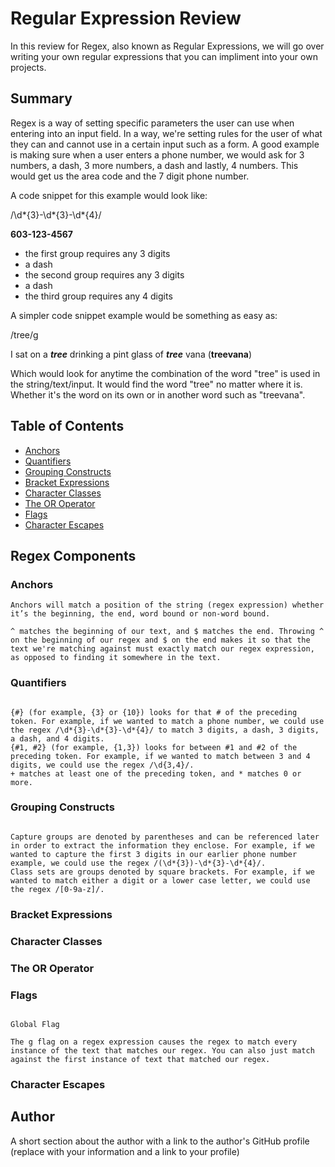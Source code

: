 # Regular Expression Review

In this review for Regex, also known as Regular Expressions, we will go over writing your own regular expressions that you can impliment into your own projects.

## Summary

Regex is a way of setting specific parameters the user can use when entering into an input field. In a way, we're setting rules for the user of what they can and cannot use in a certain input such as a form. A good example is making sure when a user enters a phone number, we would ask for 3 numbers, a dash, 3 more numbers, a dash and lastly, 4 numbers. This would get us the area code and the 7 digit phone number.

A code snippet for this example would look like:

/\d*{3}-\d*{3}-\d\*{4}/

**603-123-4567**

- the first group requires any 3 digits
- a dash
- the second group requires any 3 digits
- a dash
- the third group requires any 4 digits

A simpler code snippet example would be something as easy as:

/tree/g

I sat on a **_tree_** drinking a pint glass of **_tree_** vana (**treevana**)

Which would look for anytime the combination of the word "tree" is used in the string/text/input. It would find the word "tree" no matter where it is. Whether it's the word on its own or in another word such as "treevana".

## Table of Contents

- [Anchors](#anchors)
- [Quantifiers](#quantifiers)
- [Grouping Constructs](#grouping-constructs)
- [Bracket Expressions](#bracket-expressions)
- [Character Classes](#character-classes)
- [The OR Operator](#the-or-operator)
- [Flags](#flags)
- [Character Escapes](#character-escapes)

## Regex Components

### Anchors

```
Anchors will match a position of the string (regex expression) whether it’s the beginning, the end, word bound or non-word bound.

^ matches the beginning of our text, and $ matches the end. Throwing ^ on the beginning of our regex and $ on the end makes it so that the text we're matching against must exactly match our regex expression, as opposed to finding it somewhere in the text.

```

### Quantifiers

```

{#} (for example, {3} or {10}) looks for that # of the preceding token. For example, if we wanted to match a phone number, we could use the regex /\d*{3}-\d*{3}-\d*{4}/ to match 3 digits, a dash, 3 digits, a dash, and 4 digits.
{#1, #2} (for example, {1,3}) looks for between #1 and #2 of the preceding token. For example, if we wanted to match between 3 and 4 digits, we could use the regex /\d{3,4}/.
+ matches at least one of the preceding token, and * matches 0 or more.

```

### Grouping Constructs

```

Capture groups are denoted by parentheses and can be referenced later in order to extract the information they enclose. For example, if we wanted to capture the first 3 digits in our earlier phone number example, we could use the regex /(\d*{3})-\d*{3}-\d*{4}/.
Class sets are groups denoted by square brackets. For example, if we wanted to match either a digit or a lower case letter, we could use the regex /[0-9a-z]/.

```

### Bracket Expressions

### Character Classes

### The OR Operator

### Flags

```

Global Flag

The g flag on a regex expression causes the regex to match every instance of the text that matches our regex. You can also just match against the first instance of text that matched our regex.

```

### Character Escapes

## Author

A short section about the author with a link to the author's GitHub profile (replace with your information and a link to your profile)

